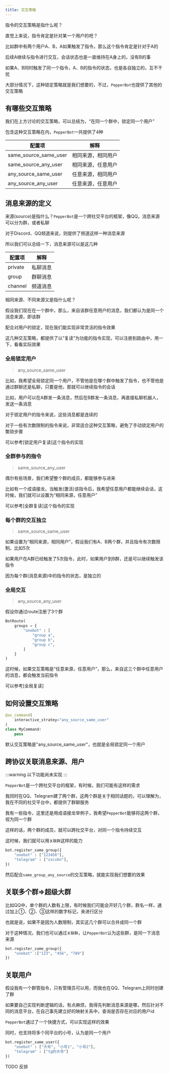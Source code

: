 ```yaml
---
title: 交互策略
---
```


指令的交互策略是指什么呢？

直觉上来说，指令肯定是针对某一个用户的吧？

比如群中有两个用户A、B，A如果触发了指令，那么这个指令肯定是针对于A的

后续A继续与指令进行交互，会话状态也是一直维持在A身上的，没有B的事

如果A、B同时触发了同一个指令，A、B的指令的状态，也是各自独立的，互不干扰

大部分情况下，这种锁定策略就是我们想要的，不过，`PepperBot`也提供了其他的交互策略

## 有哪些交互策略

我们在上方讨论的交互策略，可以总结为，“在同一个群中，锁定同一个用户”

包含这种交互策略在内，`PepperBot`一共提供了4种

|配置项|解释|
| --- | ---|
| same_source_same_user| 相同来源，相同用户|
| same_source_any_user| 相同来源，任意用户|
| any_source_same_user| 任意来源，相同用户|
| any_source_any_user| 任意来源，任意用户 |

## 消息来源的定义

来源(source)是指什么？`PepperBot`是一个跨社交平台的框架，像QQ，消息来源可以分为群，或者私聊

对于Discord、QQ频道来说，则提供了频道这样一种消息来源

所以我们可以总结一下，消息来源可以是这几种

|配置项|解释|
|---|---|
|private| 私聊消息|
|group| 群聊消息|
|channel| 频道消息|

相同来源、不同来源又是指什么呢？

假设我们现在在一个群中，那么，来自该群任意用户的消息，我们都认为是同一个消息来源，即该群

配合对用户的锁定，现在我们能实现非常灵活的指令效果

这几种交互策略，都提供了以“复读”为功能的指令实现，可以注册到路由中，用一下，看看实际效果

### 全局锁定用户

> any_source_same_user

比如，我希望全局锁定同一个用户，不管他是在哪个群中触发了指令，也不管他是通过群聊还是私聊，只要是他，那就可以继续指令的会话

比如，用户可以在A群发一条消息，然后在B群发一条消息，再直接私聊机器人，发送一条消息

对于锁定用户的指令来说，这些消息都是连续的

对于一些有次数限制的指令来说，非常适合这种交互策略，避免了手动锁定用户的繁琐步骤

可以参考[锁定用户复读]这个指令的实现

### 全群参与的指令

> same_source_any_user

偶尔有些场景，我们希望整个群的成员，都能够参与进来

比如有一个成语接龙，当触发(激活)该指令后，我希望任意用户都能继续会话，这时候，我们就可以设置为“相同来源，任意用户”

可以参考[全群复读]这个指令的实现

### 每个群的交互独立

> same_source_same_user

如果设置为“相同来源，相同用户”，假设我们有A、B两个群，并且指令有次数限制，比如5次

如果用户在A群已经触发了5次指令，此时，如果用户到B群，还是可以继续触发该指令

因为每个群(消息来源)中的指令的状态，是独立的

### 全局交互

> any_source_any_user

假设你通过route注册了3个群

```python
BotRoute(
    groups = {
        "onebot" : [
            "group a",
            "group b",
            "group c",
        ]
    }
)
```

这时候，如果交互策略是“任意来源，任意用户”，那么，来自这三个群中任意用户的消息，都会触发当前指令

可以参考[全局复读]

## 如何设置交互策略

```python
@as_command(
    interactive_stratey="any_source_same_user"
)
class MyCommand: 
    pass
```

默认交互策略是"any_source_same_user"，也就是全局锁定同一个用户

## 跨协议关联消息来源、用户

:::warning
以下功能尚未实现
:::

`PepperBot`是一个跨社交平台的框架，有时候，我们可能有这样的需求

我同时在QQ、Telegram建了两个群，这两个群是关于相同话题的，可以理解为，我在不同的社交平台中，都提供了群聊服务

我有一些指令，这里还是用成语接龙举例子，我希望`PepperBot`能够将这两个群，视为同一个群

这样的话，两个群的成员，就可以跨社交平台，对同一个指令持续交互

这时候，我们就可以用`关联群`这样的能力

```python
bot.register_same_group({
    "onebot" : ["123456"],
    "telegram" : ["zxcvbn"],
})
```

然后配合`same_group_any_source`的交互策略，就能实现我们想要的效果

## 关联多个群=>超级大群

比如QQ中，单个群的人数有上限，有时候我们可能会开好几个群，群名一样，通过加上①、②、③这样的数字标记，来进行区分

也就是说，如果不是因为人数限制，其实这几个群可以合并成同一个群

对于这种情况，我们也可以通过`关联群`，让`PepperBot`认为这些群，是同一下消息来源

```python
bot.register_same_group({
    "onebot" :["123", "456", "789"]
})
```

## 关联用户

假设我有一个群管指令，只有管理员可以用，而我也在QQ、Telegram上同时创建了群

如果要自己实现判断逻辑的话，有点麻烦，我得先判断消息来源是哪，然后针对不同的消息平台，在自己事先建立好的映射关系中，查询是否存在对应的用户id

`PepperBot`通过了一个快捷方式，可以实现这样的效果

同时，也支持将多个同平台的小号，认为是同一个用户

```python
bot.register_same_user({
    "onebot" : ["大号", "小号1", "小号2"],
    "telegram" : ["tg的大号"]
})
```

TODO 反排
